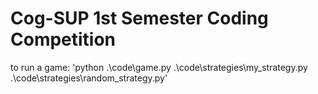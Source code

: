 # Cog-SUP 1st Semester Coding Competition

to run a game:
'python .\code\game.py .\code\strategies\my_strategy.py .\code\strategies\random_strategy.py'
